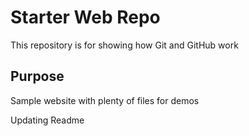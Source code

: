 # Starter Web Repo

This repository is for showing how Git and GitHub work

## Purpose


Sample website with plenty of files for demos

Updating Readme
